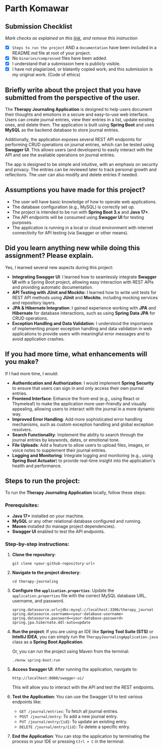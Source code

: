 # Parth Komawar

## Submission Checklist
*Mark checks as explained on this [link](https://docs.github.com/en/free-pro-team@latest/github/managing-your-work-on-github/about-task-lists#creating-task-lists), and remove this instruction*

- [x] `Steps to run the project` AND a `documentation` have been included in a README.md file at root of your project.
- [x] No `binaries/compressed` files have been added.
- [x] I understand that a submission here is publicly visible.
- [x] I have not plagiarized, or blatantly copied work; and this submission is my original work. (Code of ethics)

## Briefly write about the project that you have submitted from the perspective of the user.
The **Therapy Journaling Application** is designed to help users document their thoughts and emotions in a secure and easy-to-use web interface. Users can create journal entries, view their entries in a list, update existing ones, and delete them. The application is built using **Spring Boot** and uses **MySQL** as the backend database to store journal entries. 

Additionally, the application exposes several REST API endpoints for performing CRUD operations on journal entries, which can be tested using **Swagger UI**. This allows users (and developers) to easily interact with the API and see the available operations on journal entries.

The app is designed to be simple and intuitive, with an emphasis on security and privacy. The entries can be reviewed later to track personal growth and reflections. The user can also modify and delete entries if needed.

## Assumptions you have made for this project?
- The user will have basic knowledge of how to operate web applications.
- The database configuration (e.g., MySQL) is correctly set up.
- The project is intended to be run with **Spring Boot 3.x** and **Java 17+**.
- The API endpoints will be consumed using **Swagger UI** for testing purposes.
- The application is running in a local or cloud environment with internet connectivity for API testing (via Swagger or other means).

## Did you learn anything new while doing this assignment? Please explain.
Yes, I learned several new aspects during this project:
- **Integrating Swagger UI**: I learned how to seamlessly integrate **Swagger UI** with a Spring Boot project, allowing easy interaction with REST APIs and providing automatic documentation.
- **API Testing with JUnit and Mockito**: I learned how to write unit tests for REST API methods using **JUnit** and **Mockito**, including mocking services and repository layers.
- **JPA & Hibernate Integration**: I gained experience working with **JPA** and **Hibernate** for database interactions, such as using **Spring Data JPA** for CRUD operations.
- **Exception Handling and Data Validation**: I understood the importance of implementing proper exception handling and data validation in web applications to provide users with meaningful error messages and to avoid application crashes.

## If you had more time, what enhancements will you make?
If I had more time, I would:
- **Authentication and Authorization**: I would implement **Spring Security** to ensure that users can sign in and only access their own journal entries.
- **Frontend Interface**: Enhance the front-end (e.g., using React or Thymeleaf) to make the application more user-friendly and visually appealing, allowing users to interact with the journal in a more dynamic way.
- **Improved Error Handling**: Add more sophisticated error handling mechanisms, such as custom exception handling and global exception resolvers.
- **Search Functionality**: Implement the ability to search through the journal entries by keywords, dates, or emotional tone.
- **File Uploads**: Add a feature to allow users to upload files, images, or voice notes to supplement their journal entries.
- **Logging and Monitoring**: Integrate logging and monitoring (e.g., using **Spring Boot Actuator**) to provide real-time insight into the application's health and performance.

## Steps to run the project:
To run the **Therapy Journaling Application** locally, follow these steps:

### Prerequisites:
- **Java 17+** installed on your machine.
- **MySQL** or any other relational database configured and running.
- **Maven** installed (to manage project dependencies).
- **Swagger UI** enabled to test the API endpoints.

### Step-by-step instructions:
1. **Clone the repository**:
   ```
   git clone <your-github-repository-url>
   ```

2. **Navigate to the project directory**:
   ```
   cd therapy-journaling
   ```

3. **Configure the `application.properties`**:
   Update the `application.properties` file with the correct MySQL database URL, username, and password.
   ```properties
   spring.datasource.url=jdbc:mysql://localhost:3306/therapy_journal
   spring.datasource.username=<your-database-username>
   spring.datasource.password=<your-database-password>
   spring.jpa.hibernate.ddl-auto=update
   ```

4. **Run the project**:
   If you are using an IDE like **Spring Tool Suite (STS)** or **IntelliJ IDEA**, you can simply run the `TherapyJournalingApplication.java` class as a **Spring Boot Application**.

   Or, you can run the project using Maven from the terminal:
   ```
   ./mvnw spring-boot:run
   ```

5. **Access Swagger UI**:
   After running the application, navigate to:
   ```
   http://localhost:8080/swagger-ui/
   ```
   This will allow you to interact with the API and test the REST endpoints.

6. **Test the Application**:
   You can use the Swagger UI to test various endpoints like:
   - `GET /journal/entries`: To fetch all journal entries.
   - `POST /journal/entry`: To add a new journal entry.
   - `PUT /journal/entry/{id}`: To update an existing entry.
   - `DELETE /journal/entry/{id}`: To delete a specific entry.

7. **End the Application**:
   You can stop the application by terminating the process in your IDE or pressing `Ctrl + C` in the terminal.

